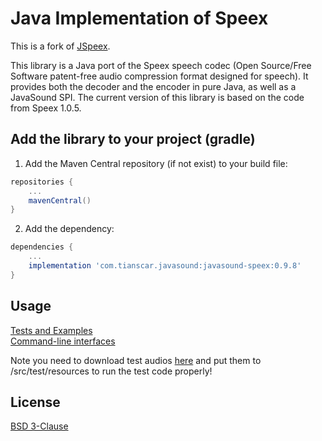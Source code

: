 # Java Implementation of Speex
This is a fork of [JSpeex](https://github.com/SourceUtils/jspeex).

This library is a Java port of the Speex speech codec (Open Source/Free Software patent-free audio compression format designed for speech). It provides both the decoder and the encoder in pure Java, as well as a JavaSound SPI. The current version of this library is based on the code from Speex 1.0.5.

## Add the library to your project (gradle)
1. Add the Maven Central repository (if not exist) to your build file:
```groovy
repositories {
    ...
    mavenCentral()
}
```

2. Add the dependency:
```groovy
dependencies {
    ...
    implementation 'com.tianscar.javasound:javasound-speex:0.9.8'
}
```

## Usage
[Tests and Examples](/src/test/java/org/xiph/speex/test)  
[Command-line interfaces](/src/test/java/org/xiph/speex/cli)

Note you need to download test audios [here](https://github.com/Tianscar/fbodemo1) and put them to /src/test/resources to run the test code properly!

## License
[BSD 3-Clause](/LICENSE)
